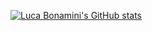[![Luca Bonamini's GitHub stats](https://github-readme-stats.vercel.app/api?username=lucabonamini&show_icons=true&theme=chartreuse-dark)](https://lucabonamini.github.io/)

<!--![Snake animation](https://github.com/lucabonamini/lucabonamini/blob/output/github-contribution-grid-snake.svg)-->
